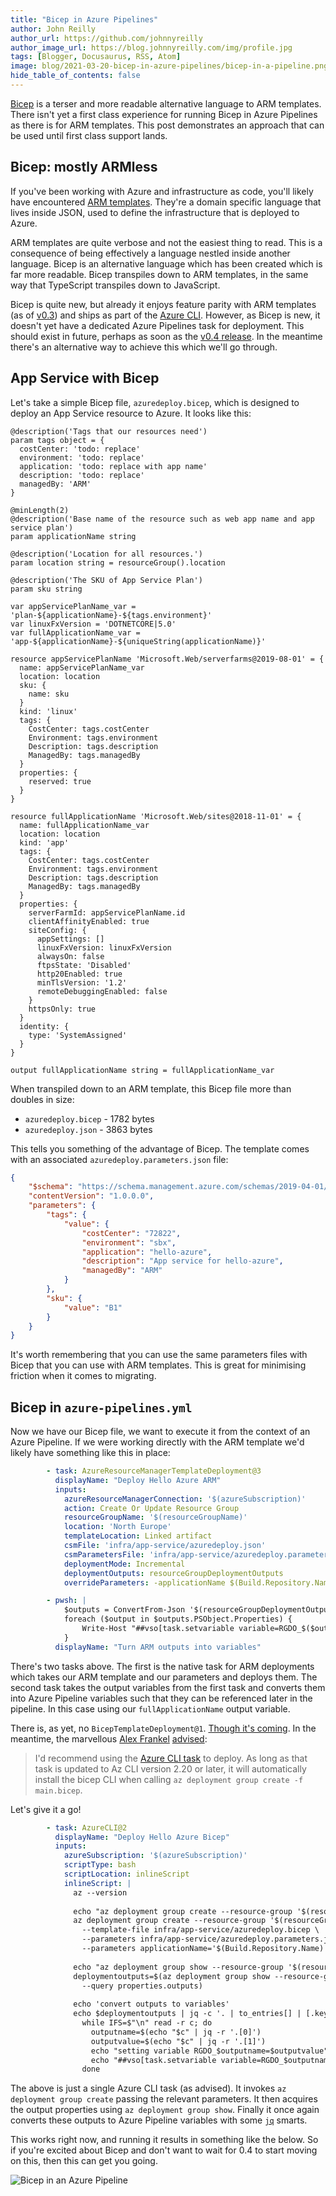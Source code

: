 ```yaml
---
title: "Bicep in Azure Pipelines"
author: John Reilly
author_url: https://github.com/johnnyreilly
author_image_url: https://blog.johnnyreilly.com/img/profile.jpg
tags: [Blogger, Docusaurus, RSS, Atom]
image: blog/2021-03-20-bicep-in-azure-pipelines/bicep-in-a-pipeline.png
hide_table_of_contents: false
---
```

[Bicep](https://github.com/Azure/bicep) is a terser and more readable alternative language to ARM templates. There isn't yet a first class experience for running Bicep in Azure Pipelines as there is for ARM templates. This post demonstrates an approach that can be used until first class support lands.

## Bicep: mostly ARMless

If you've been working with Azure and infrastructure as code, you'll likely have encountered [ARM templates](https://docs.microsoft.com/en-us/azure/azure-resource-manager/templates/overview). They're a domain specific language that lives inside JSON, used to define the infrastructure that is deployed to Azure.

ARM templates are quite verbose and not the easiest thing to read. This is a consequence of being effectively a language nestled inside another language. Bicep is an alternative language which has been created which is far more readable. Bicep transpiles down to ARM templates, in the same way that TypeScript transpiles down to JavaScript.

Bicep is quite new, but already it enjoys feature parity with ARM templates (as of [v0.3](https://github.com/Azure/bicep/releases/tag/v0.3.1)) and ships as part of the [Azure CLI](https://github.com/MicrosoftDocs/azure-docs-cli/blob/master/docs-ref-conceptual/release-notes-azure-cli.md#arm-1). However, as Bicep is new, it doesn't yet have a dedicated Azure Pipelines task for deployment.  This should exist in future, perhaps as soon as the [v0.4 release](https://github.com/Azure/bicep/issues/1341). In the meantime there's an alternative way to achieve this which we'll go through.

## App Service with Bicep

Let's take a simple Bicep file, `azuredeploy.bicep`, which is designed to deploy an App Service resource to Azure. It looks like this:

```bicep
@description('Tags that our resources need')
param tags object = {
  costCenter: 'todo: replace'
  environment: 'todo: replace'
  application: 'todo: replace with app name'
  description: 'todo: replace'
  managedBy: 'ARM'
}

@minLength(2)
@description('Base name of the resource such as web app name and app service plan')
param applicationName string

@description('Location for all resources.')
param location string = resourceGroup().location

@description('The SKU of App Service Plan')
param sku string

var appServicePlanName_var = 'plan-${applicationName}-${tags.environment}'
var linuxFxVersion = 'DOTNETCORE|5.0'
var fullApplicationName_var = 'app-${applicationName}-${uniqueString(applicationName)}'

resource appServicePlanName 'Microsoft.Web/serverfarms@2019-08-01' = {
  name: appServicePlanName_var
  location: location
  sku: {
    name: sku
  }
  kind: 'linux'
  tags: {
    CostCenter: tags.costCenter
    Environment: tags.environment
    Description: tags.description
    ManagedBy: tags.managedBy
  }
  properties: {
    reserved: true
  }
}

resource fullApplicationName 'Microsoft.Web/sites@2018-11-01' = {
  name: fullApplicationName_var
  location: location
  kind: 'app'
  tags: {
    CostCenter: tags.costCenter
    Environment: tags.environment
    Description: tags.description
    ManagedBy: tags.managedBy
  }
  properties: {
    serverFarmId: appServicePlanName.id
    clientAffinityEnabled: true
    siteConfig: {
      appSettings: []
      linuxFxVersion: linuxFxVersion
      alwaysOn: false
      ftpsState: 'Disabled'
      http20Enabled: true
      minTlsVersion: '1.2'
      remoteDebuggingEnabled: false
    }
    httpsOnly: true
  }
  identity: {
    type: 'SystemAssigned'
  }
}

output fullApplicationName string = fullApplicationName_var
```

When transpiled down to an ARM template, this Bicep file more than doubles in size: 

- `azuredeploy.bicep` - 1782 bytes
- `azuredeploy.json` - 3863 bytes

This tells you something of the advantage of Bicep. The template comes with an associated `azuredeploy.parameters.json` file:

```json
{
    "$schema": "https://schema.management.azure.com/schemas/2019-04-01/deploymentParameters.json#",
    "contentVersion": "1.0.0.0",
    "parameters": {
        "tags": {
            "value": {
                "costCenter": "72822",
                "environment": "sbx",
                "application": "hello-azure",
                "description": "App service for hello-azure",
                "managedBy": "ARM"
            }
        },
        "sku": {
            "value": "B1"
        }
    }
}
```

It's worth remembering that you can use the same parameters files with Bicep that you can use with ARM templates. This is great for minimising friction when it comes to migrating.

## Bicep in `azure-pipelines.yml`

Now we have our Bicep file, we want to execute it from the context of an Azure Pipeline. If we were working directly with the ARM template we'd likely have something like this in place:

```yml
        - task: AzureResourceManagerTemplateDeployment@3
          displayName: "Deploy Hello Azure ARM"
          inputs:
            azureResourceManagerConnection: '$(azureSubscription)'
            action: Create Or Update Resource Group
            resourceGroupName: '$(resourceGroupName)'
            location: 'North Europe'
            templateLocation: Linked artifact
            csmFile: 'infra/app-service/azuredeploy.json'
            csmParametersFile: 'infra/app-service/azuredeploy.parameters.json'
            deploymentMode: Incremental
            deploymentOutputs: resourceGroupDeploymentOutputs
            overrideParameters: -applicationName $(Build.Repository.Name)

        - pwsh: |
            $outputs = ConvertFrom-Json '$(resourceGroupDeploymentOutputs)'
            foreach ($output in $outputs.PSObject.Properties) {
                Write-Host "##vso[task.setvariable variable=RGDO_$($output.Name)]$($output.Value.value)"
            }
          displayName: "Turn ARM outputs into variables"
```

There's two tasks above. The first is the native task for ARM deployments which takes our ARM template and our parameters and deploys them. The second task takes the output variables from the first task and converts them into Azure Pipeline variables such that they can be referenced later in the pipeline. In this case using our `fullApplicationName` output variable.

There is, as yet, no `BicepTemplateDeployment@1`. [Though it's coming](https://github.com/Azure/bicep/issues/1341). In the meantime, the marvellous [Alex Frankel](https://twitter.com/adotfrank) [advised](https://github.com/Azure/bicep/issues/1341#issuecomment-802010110):

> I'd recommend using the [Azure CLI task](https://docs.microsoft.com/azure/devops/pipelines/tasks/deploy/azure-cli?view=azure-devops) to deploy. As long as that task is updated to Az CLI version 2.20 or later, it will automatically install the bicep CLI when calling `az deployment group create -f main.bicep`.

Let's give it a go!

```yml
        - task: AzureCLI@2
          displayName: "Deploy Hello Azure Bicep"
          inputs:
            azureSubscription: '$(azureSubscription)'
            scriptType: bash
            scriptLocation: inlineScript
            inlineScript: |
              az --version
              
              echo "az deployment group create --resource-group '$(resourceGroupName)' --name appservicedeploy"
              az deployment group create --resource-group '$(resourceGroupName)' --name appservicedeploy \
                --template-file infra/app-service/azuredeploy.bicep \
                --parameters infra/app-service/azuredeploy.parameters.json \
                --parameters applicationName='$(Build.Repository.Name)'
              
              echo "az deployment group show --resource-group '$(resourceGroupName)' --name appservicedeploy"
              deploymentoutputs=$(az deployment group show --resource-group '$(resourceGroupName)' --name appservicedeploy \
                --query properties.outputs)
              
              echo 'convert outputs to variables'
              echo $deploymentoutputs | jq -c '. | to_entries[] | [.key, .value.value]' |
                while IFS=$"\n" read -r c; do
                  outputname=$(echo "$c" | jq -r '.[0]')
                  outputvalue=$(echo "$c" | jq -r '.[1]')
                  echo "setting variable RGDO_$outputname=$outputvalue"
                  echo "##vso[task.setvariable variable=RGDO_$outputname]$outputvalue"
                done
```

The above is just a single Azure CLI task (as advised).  It invokes `az deployment group create` passing the relevant parameters. It then acquires the output properties using `az deployment group show`.  Finally it once again converts these outputs to Azure Pipeline variables with some [`jq`](https://stedolan.github.io/jq/) smarts.

This works right now, and running it results in something like the below. So if you're excited about Bicep and don't want to wait for 0.4 to start moving on this, then this can get you going.

![Bicep in an Azure Pipeline](../static/blog/2021-03-20-bicep-in-azure-pipelines/bicep-in-a-pipeline.png)

